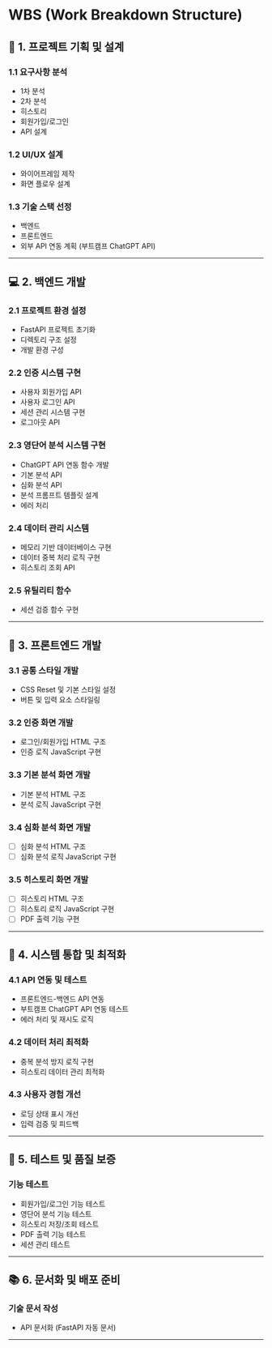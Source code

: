 # WBS (Work Breakdown Structure)

## 🎯 1. 프로젝트 기획 및 설계
### 1.1 요구사항 분석
- 1차 분석
- 2차 분석
- 히스토리
- 회원가입/로그인
- API 설계

### 1.2 UI/UX 설계
- 와이어프레임 제작
- 화면 플로우 설계

### 1.3 기술 스택 선정
- 백엔드 
- 프론트엔드 
- 외부 API 연동 계획 (부트캠프 ChatGPT API)

---

## 💻 2. 백엔드 개발
### 2.1 프로젝트 환경 설정
- FastAPI 프로젝트 초기화
- 디렉토리 구조 설정
- 개발 환경 구성

### 2.2 인증 시스템 구현
- 사용자 회원가입 API 
- 사용자 로그인 API 
- 세션 관리 시스템 구현
- 로그아웃 API 

### 2.3 영단어 분석 시스템 구현
- ChatGPT API 연동 함수 개발
- 기본 분석 API 
- 심화 분석 API 
- 분석 프롬프트 템플릿 설계
- 에러 처리 

### 2.4 데이터 관리 시스템
- 메모리 기반 데이터베이스 구현
- 데이터 중복 처리 로직 구현
- 히스토리 조회 API 

### 2.5 유틸리티 함수
- 세션 검증 함수 구현

---

## 🎨 3. 프론트엔드 개발
### 3.1 공통 스타일 개발
- CSS Reset 및 기본 스타일 설정
- 버튼 및 입력 요소 스타일링

### 3.2 인증 화면 개발
- 로그인/회원가입 HTML 구조
- 인증 로직 JavaScript 구현 

### 3.3 기본 분석 화면 개발
- 기본 분석 HTML 구조 
- 분석 로직 JavaScript 구현 

### 3.4 심화 분석 화면 개발
- [ ] 심화 분석 HTML 구조 
- [ ] 심화 분석 로직 JavaScript 구현 

### 3.5 히스토리 화면 개발
- [ ] 히스토리 HTML 구조 
- [ ] 히스토리 로직 JavaScript 구현 
- [ ] PDF 출력 기능 구현

---

## 🔧 4. 시스템 통합 및 최적화
### 4.1 API 연동 및 테스트
- 프론트엔드-백엔드 API 연동
- 부트캠프 ChatGPT API 연동 테스트
- 에러 처리 및 재시도 로직

### 4.2 데이터 처리 최적화
- 중복 분석 방지 로직 구현
- 히스토리 데이터 관리 최적화

### 4.3 사용자 경험 개선
- 로딩 상태 표시 개선
- 입력 검증 및 피드백

---

## 🧪 5. 테스트 및 품질 보증
### 기능 테스트
- 회원가입/로그인 기능 테스트
- 영단어 분석 기능 테스트
- 히스토리 저장/조회 테스트
- PDF 출력 기능 테스트
- 세션 관리 테스트

---

## 📚 6. 문서화 및 배포 준비
### 기술 문서 작성
- API 문서화 (FastAPI 자동 문서)

---

